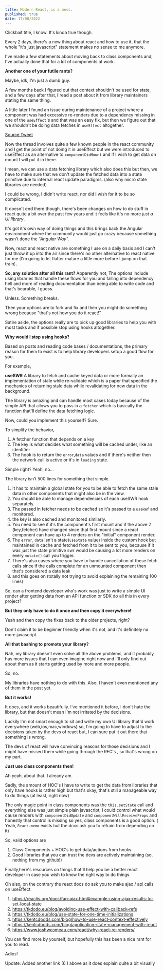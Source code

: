 ```yaml
---
title: Modern React, is a mess.
published: true
date: 17/08/2022
---
```


Clickbait title, I know. It's kinda true though.

Every 2 days, there's a new thing about react and how to use it, that the whole "it's just javascript" statement makes no sense to me anymore.

I've made a few statements about moving back to class components and, I've actually done that for a lot of components at work.

**Another one of your futile rants?**

Maybe, idk, I'm just a dumb guy.

A few months back I figured out that context shouldn't be used for state, and a few days after that, I read a post about it from library maintainers
stating the same thing.

A little later I found an issue during maintenance of a project where a component was had excessive re-renders due to a dependency missing in one of
the `useEffect`'s and that was an easy fix, but then we figure out that we shouldn't be doing data fetches in `useEffect` altogether.

[Source Tweet](https://twitter.com/jody_lecompte/status/1526630424692269058)

Now the thread involves quite a few known people in the react community and I get the point of not doing it in useEffect but we were introduced to
useEffect as an alternative to `componentDidMount` and if I wish to get data on mount I will put it in there.

I mean, we can use a data fetching library which also does this but then, we have to make sure that we don't update the fetched data into a state
primitive due to internal react update paradigms. (also why micro state libraries are needed)

I could be wrong, I didn't write react, nor did I wish for it to be so complicated.

It doesn't end there though, there's been changes on how to do stuff in react quite a bit over the past few years and it feels like it's no more _just
a UI library_.

It's got it's own way of doing things and this brings back the Angular environment where the community would just go crazy because something wasn't
done the _"Angular Way"_.

Now, react and react native are something I use on a daily basis and I can't just throw it up into the air since there's no other alternative to react
native for me (I'm going to let flutter mature a little more before I jump on that train).

**So, any solution after all this rant?** Apparently not, The options include using libraries that handle these flows for you and falling into
dependency hell and more of reading documentation than being able to write code and that's bearable, I guess.

Unless. Something breaks.

Then your options are to fork and fix and then you might do something wrong because "that's not how you do it react!"

Satire aside, the options really are to pick up good libraries to help you with most tasks and if possible stop using hooks altogether.

**Why would I stop using hooks?**

Based on posts and reading code bases / documentations, the primary reason for them to exist is to help library developers setup a good flow for you.

For example,

**useSWR** A library to fetch and cache keyed data or more formally an implementation of stale while re-validate which is a paper that specified the
mechanics of returning stale data while revalidating for new data in the background.

The library is amazing and can handle most cases today because of the simple API that allows you to pass in a `fetcher` which is basically the
function that'll define the data fetching logic.

Now, could you implement this yourself? Sure.

To simplify the behavior,

1. A fetcher function that depends on a key
2. The key is what decides what something will be cached under, like an identifier
3. The hook is to return the `error`,`data` values and if there's neither then the network call is active or it's in `loading` state.

Simple right? Yeah, no...

The library isn't 500 lines for something that simple.

1. It has to maintain a global state for you to be able to fetch the same stale data in other components that might also be in the view.
2. You should be able to manage dependencies of each useSWR hook separately.
3. The passed in fetcher needs to be cached so it's passed to a `useRef` and monitored.
4. the key is also cached and monitored similarly.
5. You need to see if it's the component's first mount and if the above 2 (key,fetcher) have changed since that first mount since a react component
   can have up to 4 renders on the "initial" component render.
6. The `error`, `data` isn't a state(`useState` value) inside the custom hook but maintained in cache and fetched from it to be sent to you, because
   if it was just the state primitive swr would be causing a lot more renders on every `mutate()` call you trigger.
7. There's also cases where you have to handle cancellation of these fetch calls since if the calls complete for an unmounted component then that's
   considered a data leak
8. and this goes on (totally not trying to avoid explaining the remaining 100 lines)

So, can a frontend developer who's work was just to write a simple UI render after getting data from an API function or SDK do all this in every
project?

**But they only have to do it once and then copy it everywhere!**

Yeah and then copy the fixes back to the older projects, right?

Don't claim it to be beginner friendly when it's not, and it's definitely no more javascript.

**All that bashing to promote your library?**

Nah, my library doesn't even solve all the above problems, and it probably has more issues that I can even imagine right now and I'll only find out
about them as it starts getting used by more and more people.

So, no.

My libraries have nothing to do with this. Also, I haven't even mentioned any of them in the post yet.

**But it works!**

It does, and it works beautifully. I've mentioned it before, I don't hate the library, but that doesn't mean I'm not irritated by the decisions.

Luckily I'm not smart enough to sit and write my own UI library that'd work everywhere (web,ios,mac,windows) so, I'm going to have to adjust to the
decisions taken by the devs of react but, I can sure put it out there that something is wrong.

The devs of react will have convincing reasons for those decisions and I might have missed them while going through the RFC's , so that's wrong on my
part.

**Just use class components then!**

Ah yeah, about that. I already am.

Sadly, the amount of HOC's I have to write to get the data from libraries that only have hooks is rather high but that's okay, that's still a
manageable way to do things (at least, right now)

The only magic point in class components was the `this.setState` call and everything else was just simple plain javascript, I could control what would
cause renders with `componentDidUpdate` and `componentWillReceiveProps` and honestly that control is missing so yes, class components is a good
option. ( Yeah, `React.memo` exists but the docs ask you to refrain from depending on it)

So, valid options are

1. Class Components + HOC's to get data/actions from hooks
2. Good libraries that you can trust the devs are actively maintaining (so, nothing from my github!)

Finally,here's resources on things that'll help you be a better react developer in case you wish to know the right way to do things

Oh also, on the contrary the react docs do ask you to make ajax / api calls on useEffect.

1. https://reactjs.org/docs/faq-ajax.html#example-using-ajax-results-to-set-local-state
2. https://tkdodo.eu/blog/avoiding-use-effect-with-callback-refs
3. https://tkdodo.eu/blog/use-state-for-one-time-initializations
4. https://kentcdodds.com/blog/how-to-use-react-context-effectively
5. https://kentcdodds.com/blog/application-state-management-with-react
6. https://www.joshwcomeau.com/react/why-react-re-renders/

You can find more by yourself, but hopefully this has been a nice rant for you to read.

Adios!

Update: Added another link (6.) above as it does explain quite a bit visually
